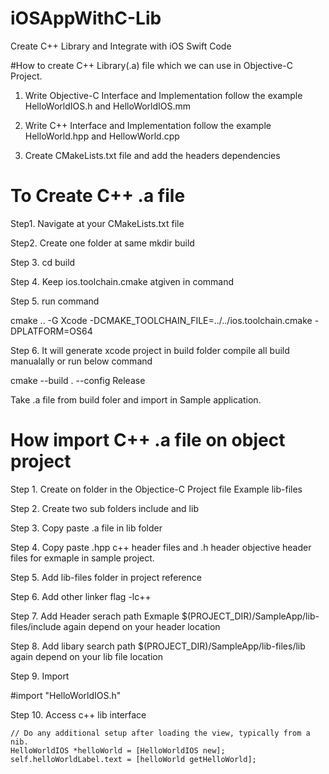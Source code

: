 # iOSAppWithC-Lib
Create C++ Library and Integrate with iOS Swift Code


#How to create C++ Library(.a) file which we can use in Objective-C Project.
1. Write Objective-C Interface and Implementation follow the example HelloWorldIOS.h and HelloWorldIOS.mm 
2. Write C++ Interface and Implementation follow the example HelloWorld.hpp and HellowWorld.cpp

3. Create CMakeLists.txt file and add the headers dependencies 



# To Create C++ .a file 

Step1. Navigate at your CMakeLists.txt file

Step2. Create one folder at same mkdir build 

Step 3. cd build

Step 4. Keep ios.toolchain.cmake atgiven in command

Step 5. run command 

cmake .. -G Xcode -DCMAKE_TOOLCHAIN_FILE=../../ios.toolchain.cmake -DPLATFORM=OS64

Step 6. It will generate xcode project in build folder compile all build manualally or run below command 

cmake --build . --config Release

Take .a file from build foler and import in Sample application.

# How import C++ .a file on object project

Step 1. Create on folder in the Objectice-C Project file Example lib-files 

Step 2. Create two sub folders include and lib

Step 3. Copy paste .a file in lib folder 

Step 4. Copy paste .hpp c++ header files and .h header objective header files for exmaple in sample project.

Step 5. Add lib-files folder in project reference 

Step 6. Add other linker flag -lc++

Step 7. Add Header serach path Exmaple $(PROJECT_DIR)/SampleApp/lib-files/include again depend on your header location 

Step 8. Add libary search path $(PROJECT_DIR)/SampleApp/lib-files/lib again depend on your lib file  location 

Step 9. Import 

#import "HelloWorldIOS.h"

Step 10. Access c++ lib interface  

    // Do any additional setup after loading the view, typically from a nib.
    HelloWorldIOS *helloWorld = [HelloWorldIOS new];
    self.helloWorldLabel.text = [helloWorld getHelloWorld];
